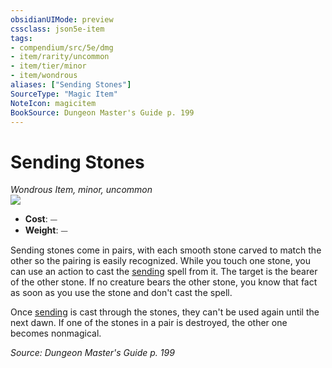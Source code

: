 ```yaml
---
obsidianUIMode: preview
cssclass: json5e-item
tags:
- compendium/src/5e/dmg
- item/rarity/uncommon
- item/tier/minor
- item/wondrous
aliases: ["Sending Stones"]
SourceType: "Magic Item"
NoteIcon: magicitem
BookSource: Dungeon Master's Guide p. 199
---
```

# Sending Stones
*Wondrous Item, minor, uncommon*  
![](/2-Mechanics/CLI/items/img/sending-stones.webp#right)  

- **Cost**: ⏤
- **Weight**: ⏤

Sending stones come in pairs, with each smooth stone carved to match the other so the pairing is easily recognized. While you touch one stone, you can use an action to cast the [sending](/2-Mechanics/CLI/spells/sending.md) spell from it. The target is the bearer of the other stone. If no creature bears the other stone, you know that fact as soon as you use the stone and don't cast the spell.

Once [sending](/2-Mechanics/CLI/spells/sending.md) is cast through the stones, they can't be used again until the next dawn. If one of the stones in a pair is destroyed, the other one becomes nonmagical.

*Source: Dungeon Master's Guide p. 199*